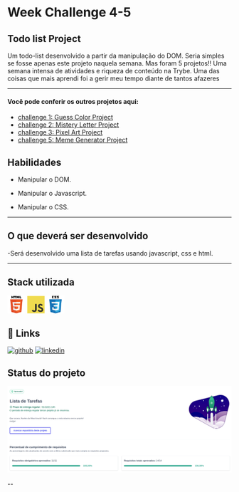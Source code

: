 # Week Challenge 4-5

## Todo list Project
<p> Um todo-list desenvolvido a partir da manipulação do DOM. Seria simples se fosse apenas este projeto naquela semana. Mas foram 5 projetos!! Uma semana intensa de atividades e riqueza de conteúdo na Trybe. Uma das coisas que mais aprendi foi a gerir meu tempo diante de tantos afazeres </p>

---

#### Você pode conferir os outros projetos aqui:

<ul>
<li><a href="https://github.com/onyrius/challenge1">challenge 1: Guess Color Project</a></li>
<li><a href="https://github.com/onyrius/challenge2">challenge 2: Mistery Letter Project</a></li>
<li><a href="https://github.com/onyrius/challenge3">challenge 3: Pixel Art Project</a></li>
<li><a href="https://github.com/onyrius/challenge5">challenge 5: Meme Generator Project</a></li>
</ul>

## Habilidades

- Manipular o DOM.

- Manipular o Javascript.

- Manipular o CSS.

---


## O que deverá ser desenvolvido

-Será desenvolvido uma lista de tarefas usando javascript, css e html.



---

## Stack utilizada
<p>
 <img src="https://raw.githubusercontent.com/devicons/devicon/master/icons/html5/html5-original-wordmark.svg" alt="html5" width="40" height="40"/> 
 <img src="https://raw.githubusercontent.com/devicons/devicon/master/icons/javascript/javascript-original.svg" alt="javascript" width="40" height="40"/> 
 <img src="https://raw.githubusercontent.com/devicons/devicon/master/icons/css3/css3-original-wordmark.svg" alt="css3" width="40" height="40"/>
</p>

## 🔗 Links

[![github](https://img.shields.io/badge/my_portfolio-000?style=for-the-badge&logo=ko-fi&logoColor=white)](https://github.com/onyrius)
[![linkedin](https://img.shields.io/badge/linkedin-0A66C2?style=for-the-badge&logo=linkedin&logoColor=white)](https://www.linkedin.com/in/suelen-arruda/)

## Status do projeto
<img src="todo-list-status.png" alt="todo-list-status.png"/>


--
